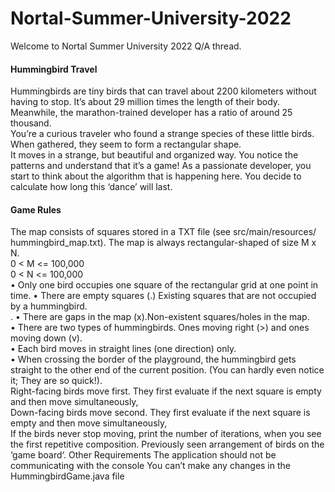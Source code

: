 # Nortal-Summer-University-2022

Welcome to Nortal Summer University 2022 Q/A thread. <BR> 
  
<h4> Hummingbird Travel </H4>
Hummingbirds are tiny birds that can travel about 2200 kilometers without having to stop. It’s about 29 million
times the length of their body.<br> Meanwhile, the marathon-trained developer has a ratio of around 25 thousand.<br>
You’re a curious traveler who found a strange species of these little birds. When gathered, they seem to form
a rectangular shape.<br> It moves in a strange, but beautiful and organized way. You notice the patterns and
understand that it’s a game! As a passionate developer, you start to think about the algorithm that is happening
here. You decide to calculate how long this ‘dance’ will last.<br>
<h4> Game Rules </h4>
 The map consists of squares stored in a TXT file (see src/main/resources/ hummingbird_map.txt).
 The map is always rectangular-shaped of size M x N.<br>
 0 < M <= 100,000<br>
 0 < N <= 100,000 <br>
• Only one bird occupies one square of the rectangular grid at one point in time.
• There are empty squares (.) Existing squares that are not occupied by a hummingbird.<br>.
• There are gaps in the map (x).Non-existent squares/holes in the map.<br> 
• There are two types of hummingbirds. Ones moving right (>) and ones moving down (v).<br> 
• Each bird moves in straight lines (one direction) only.<br>
• When crossing the border of the playground, the hummingbird gets straight to the other end of the
current position. (You can hardly even notice it; They are so quick!).
<br> Right-facing birds move first. They first evaluate if the next square is empty and then move
simultaneously,
<br>Down-facing birds move second. They first evaluate if the next square is empty and then move
simultaneously,
<br> If the birds never stop moving, print the number of iterations, when you see the first repetitive
composition. Previously seen arrangement of birds on the ‘game board‘.
Other Requirements
 The application should not be communicating with the console
 You can’t make any changes in the HummingbirdGame.java file
  
